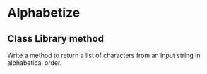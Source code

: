 # Alphabetize
## Class Library method

Write a method to return a list of characters from an input string in alphabetical order.
